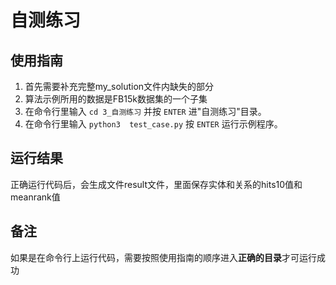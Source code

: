 # 自测练习

## 使用指南

1. 首先需要补充完整my_solution文件内缺失的部分
2. 算法示例所用的数据是FB15k数据集的一个子集
2. 在命令行里输入 `cd 3_自测练习` 并按 `ENTER` 进"自测练习"目录。
3. 在命令行里输入 `python3  test_case.py` 按 `ENTER` 运行示例程序。

## 运行结果
正确运行代码后，会生成文件result文件，里面保存实体和关系的hits10值和meanrank值

## 备注
如果是在命令行上运行代码，需要按照使用指南的顺序进入**正确的目录**才可运行成功







